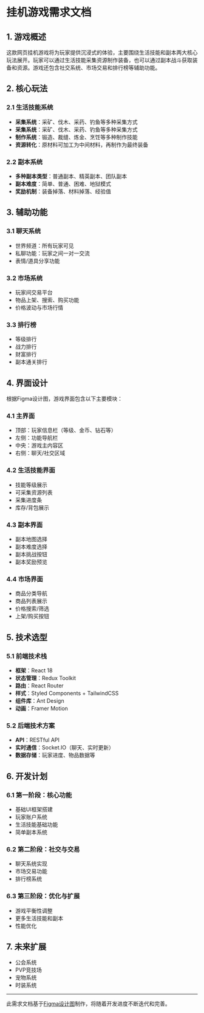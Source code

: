 # 挂机游戏需求文档

## 1. 游戏概述

这款网页挂机游戏将为玩家提供沉浸式的体验，主要围绕生活技能和副本两大核心玩法展开。玩家可以通过生活技能采集资源制作装备，也可以通过副本战斗获取装备和资源。游戏还包含社交系统、市场交易和排行榜等辅助功能。

## 2. 核心玩法

### 2.1 生活技能系统
- **采集系统**：采矿、伐木、采药、钓鱼等多种采集方式
- **采集系统**：采矿、伐木、采药、钓鱼等多种采集方式
- **制作系统**：锻造、裁缝、炼金、烹饪等多种制作技能
- **资源转化**：原材料可加工为中间材料，再制作为最终装备

### 2.2 副本系统
- **多种副本类型**：普通副本、精英副本、团队副本
- **副本难度**：简单、普通、困难、地狱模式
- **奖励机制**：装备掉落、材料掉落、经验值

## 3. 辅助功能

### 3.1 聊天系统
- 世界频道：所有玩家可见
- 私聊功能：玩家之间一对一交流
- 表情/道具分享功能

### 3.2 市场系统
- 玩家间交易平台
- 物品上架、搜索、购买功能
- 价格波动与市场行情

### 3.3 排行榜
- 等级排行
- 战力排行
- 财富排行
- 副本通关排行

## 4. 界面设计

根据Figma设计图，游戏界面包含以下主要模块：

### 4.1 主界面
- 顶部：玩家信息栏（等级、金币、钻石等）
- 左侧：功能导航栏
- 中央：游戏主内容区
- 右侧：聊天/社交区域

### 4.2 生活技能界面
- 技能等级展示
- 可采集资源列表
- 采集进度条
- 库存/背包展示

### 4.3 副本界面
- 副本地图选择
- 副本难度选择
- 副本挑战按钮
- 副本奖励预览

### 4.4 市场界面
- 商品分类导航
- 商品列表展示
- 价格搜索/筛选
- 上架/购买按钮

## 5. 技术选型

### 5.1 前端技术栈
- **框架**：React 18
- **状态管理**：Redux Toolkit
- **路由**：React Router
- **样式**：Styled Components + TailwindCSS
- **组件库**：Ant Design
- **动画**：Framer Motion

### 5.2 后端技术方案
- **API**：RESTful API
- **实时通信**：Socket.IO（聊天、实时更新）
- **数据存储**：玩家进度、物品数据等

## 6. 开发计划

### 6.1 第一阶段：核心功能
- 基础UI框架搭建
- 玩家账户系统
- 生活技能基础功能
- 简单副本系统

### 6.2 第二阶段：社交与交易
- 聊天系统实现
- 市场交易功能
- 排行榜系统

### 6.3 第三阶段：优化与扩展
- 游戏平衡性调整
- 更多生活技能和副本
- 性能优化

## 7. 未来扩展
- 公会系统
- PVP竞技场
- 宠物系统
- 时装系统

---

此需求文档基于[Figma设计图](https://www.figma.com/design/Eq7OHiADyCd62NYJkxLwW0/Untitled?node-id=1-3&t=5l9iGhdptW3Vcg9L-4)制作，将随着开发进度不断迭代和完善。
